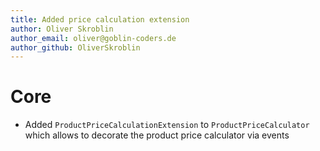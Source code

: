 ```yaml
---
title: Added price calculation extension
author: Oliver Skroblin
author_email: oliver@goblin-coders.de
author_github: OliverSkroblin
---
```


# Core

* Added `ProductPriceCalculationExtension` to `ProductPriceCalculator` which allows to decorate the product price calculator via events
